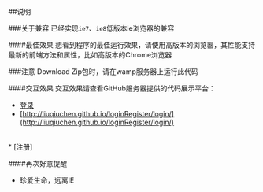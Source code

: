 ##说明
<br/>

###关于兼容
已经实现`ie7`、`ie8`低版本ie浏览器的兼容
<br/>

####最佳效果
想看到程序的最佳运行效果，请使用高版本的浏览器，其性能支持最新的前端方法和属性，比如高版本的Chrome浏览器
<br/>

###注意
Download Zip包时，请在wamp服务器上运行此代码

####交互效果
交互效果请查看GitHub服务器提供的代码展示平台：
* [登录](http://liuqiuchen.github.io/loginRegister/login/)
* [http://liuqiuchen.github.io/loginRegister/login/](http://liuqiuchen.github.io/loginRegister/login/)
 <br/>
* [注册]

####再次好意提醒
* 珍爱生命，远离IE

